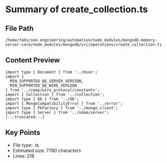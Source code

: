 # Summary of create_collection.ts
  
## File Path
`/home/tabs/seo-engineering/automation/node_modules/mongodb-memory-server-core/node_modules/mongodb/src/operations/create_collection.ts`

## Content Preview
```
import type { Document } from '../bson';
import {
  MIN_SUPPORTED_QE_SERVER_VERSION,
  MIN_SUPPORTED_QE_WIRE_VERSION
} from '../cmap/wire_protocol/constants';
import { Collection } from '../collection';
import type { Db } from '../db';
import { MongoCompatibilityError } from '../error';
import type { PkFactory } from '../mongo_client';
import type { Server } from '../sdam/server';
[...truncated...]
```

## Key Points
- File type: .ts
- Estimated size: 7780 characters
- Lines: 218
